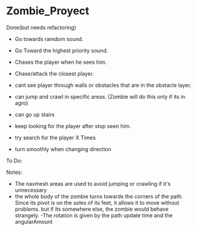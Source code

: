 # Zombie_Proyect
Done(but needs refactoring)
- Go towards ramdom sound.
- Go Toward the highest priority sound.
- Chases the player when he sees him.
- Chase/attack the closest player.
- cant see player through walls or obstacles that are in the obstacle layer.

- can jump and crawl in specific areas. (Zombie will do this only if its in agro)
- can go up stairs

- keep looking for the player after stop seen him.
- try search for the player X Times

-  turn smoothly when changing direction

To Do:



Notes:
- The navmesh areas are used to avoid jumping or crawling if it's unnecessary
- the whole body of the zombie turns towards the corners of the path. Since its pivot is on the soles of its feet, it allows it to move without problems. but if its 
  somewhere else, the zombie would behave strangely.
 -The rotation is given by the path update time and the angularAmount
